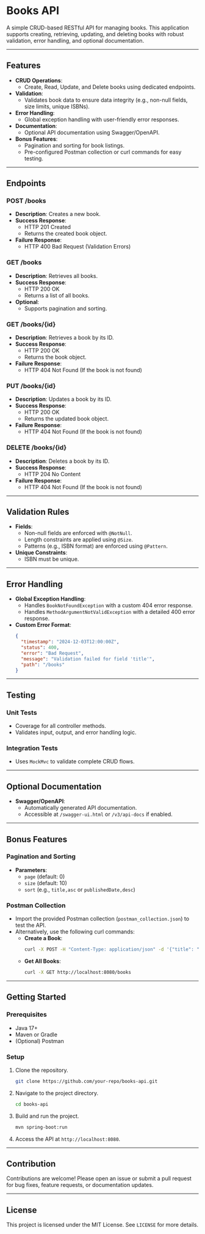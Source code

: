 # Books API

A simple CRUD-based RESTful API for managing books. This application supports creating, retrieving, updating, and deleting books with robust validation, error handling, and optional documentation.

---

## Features

- **CRUD Operations**:
  - Create, Read, Update, and Delete books using dedicated endpoints.
- **Validation**:
  - Validates book data to ensure data integrity (e.g., non-null fields, size limits, unique ISBNs).
- **Error Handling**:
  - Global exception handling with user-friendly error responses.
- **Documentation**:
  - Optional API documentation using Swagger/OpenAPI.
- **Bonus Features**:
  - Pagination and sorting for book listings.
  - Pre-configured Postman collection or curl commands for easy testing.

---

## Endpoints

### **POST /books**
- **Description**: Creates a new book.
- **Success Response**: 
  - HTTP 201 Created
  - Returns the created book object.
- **Failure Response**:
  - HTTP 400 Bad Request (Validation Errors)

### **GET /books**
- **Description**: Retrieves all books.
- **Success Response**:
  - HTTP 200 OK
  - Returns a list of all books.
- **Optional**:
  - Supports pagination and sorting.

### **GET /books/{id}**
- **Description**: Retrieves a book by its ID.
- **Success Response**:
  - HTTP 200 OK
  - Returns the book object.
- **Failure Response**:
  - HTTP 404 Not Found (If the book is not found)

### **PUT /books/{id}**
- **Description**: Updates a book by its ID.
- **Success Response**:
  - HTTP 200 OK
  - Returns the updated book object.
- **Failure Response**:
  - HTTP 404 Not Found (If the book is not found)

### **DELETE /books/{id}**
- **Description**: Deletes a book by its ID.
- **Success Response**:
  - HTTP 204 No Content
- **Failure Response**:
  - HTTP 404 Not Found (If the book is not found)

---

## Validation Rules

- **Fields**:
  - Non-null fields are enforced with `@NotNull`.
  - Length constraints are applied using `@Size`.
  - Patterns (e.g., ISBN format) are enforced using `@Pattern`.
- **Unique Constraints**:
  - ISBN must be unique.

---

## Error Handling

- **Global Exception Handling**:
  - Handles `BookNotFoundException` with a custom 404 error response.
  - Handles `MethodArgumentNotValidException` with a detailed 400 error response.
- **Custom Error Format**:
  ```json
  {
    "timestamp": "2024-12-03T12:00:00Z",
    "status": 400,
    "error": "Bad Request",
    "message": "Validation failed for field 'title'",
    "path": "/books"
  }
  ```

---

## Testing

### **Unit Tests**
- Coverage for all controller methods.
- Validates input, output, and error handling logic.

### **Integration Tests**
- Uses `MockMvc` to validate complete CRUD flows.

---

## Optional Documentation

- **Swagger/OpenAPI**:
  - Automatically generated API documentation.
  - Accessible at `/swagger-ui.html` or `/v3/api-docs` if enabled.

---

## Bonus Features

### **Pagination and Sorting**
- **Parameters**:
  - `page` (default: 0)
  - `size` (default: 10)
  - `sort` (e.g., `title,asc` or `publishedDate,desc`)

### **Postman Collection**
- Import the provided Postman collection (`postman_collection.json`) to test the API.
- Alternatively, use the following curl commands:
  - **Create a Book**:
    ```bash
    curl -X POST -H "Content-Type: application/json" -d '{"title": "Book Title", "isbn": "1234567890"}' http://localhost:8080/books
    ```
  - **Get All Books**:
    ```bash
    curl -X GET http://localhost:8080/books
    ```

---

## Getting Started

### Prerequisites
- Java 17+
- Maven or Gradle
- (Optional) Postman

### Setup
1. Clone the repository.
   ```bash
   git clone https://github.com/your-repo/books-api.git
   ```
2. Navigate to the project directory.
   ```bash
   cd books-api
   ```
3. Build and run the project.
   ```bash
   mvn spring-boot:run
   ```
4. Access the API at `http://localhost:8080`.

---

## Contribution

Contributions are welcome! Please open an issue or submit a pull request for bug fixes, feature requests, or documentation updates.

---

## License

This project is licensed under the MIT License. See `LICENSE` for more details.
